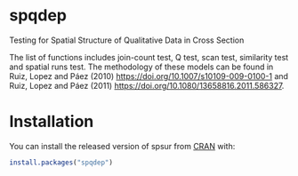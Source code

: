 # spqdep
Testing for Spatial Structure of Qualitative Data in Cross Section

The list of functions includes join-count test, Q test, scan test, similarity test and spatial runs test. The methodology of these models can be found in  Ruiz, Lopez and Páez (2010) https://doi.org/10.1007/s10109-009-0100-1 and Ruiz, Lopez and Páez (2011) https://doi.org/10.1080/13658816.2011.586327.

# Installation

You can install the released version of spsur from
[CRAN](https://CRAN.R-project.org) with:

``` r
install.packages("spqdep")
